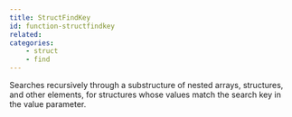 ```yaml
---
title: StructFindKey
id: function-structfindkey
related:
categories:
    - struct
    - find
---
```


Searches recursively through a substructure of nested arrays,
        structures, and other elements, for structures whose values
        match the search key in the value parameter.